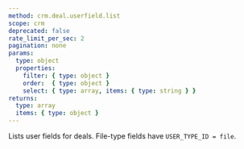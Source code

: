 ```yaml
---
method: crm.deal.userfield.list
scope: crm
deprecated: false
rate_limit_per_sec: 2
pagination: none
params:
  type: object
  properties:
    filter: { type: object }
    order:  { type: object }
    select: { type: array, items: { type: string } }
returns:
  type: array
  items: { type: object }
---
```


Lists user fields for deals. File-type fields have `USER_TYPE_ID = file`.
